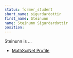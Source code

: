 ```yaml
---
status: former_student
short_name: sigurdardottir
first_name: Steinunn
name: Steinunn Sigurdardottir
position: 
---
```

Steinunn is ...

- [MathSciNet Profile](https://mathscinet.ams.org/mathscinet/MRAuthorID/1131279)